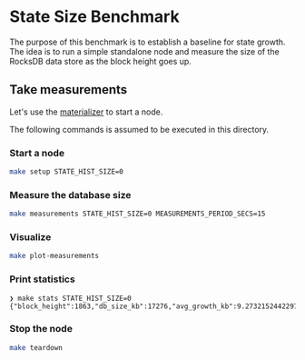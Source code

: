 # State Size Benchmark

The purpose of this benchmark is to establish a baseline for state growth.
The idea is to run a simple standalone node and measure the size of the RocksDB data store as the block height goes up.


## Take measurements

Let's use the [materializer](../../materializer/) to start a node.

The following commands is assumed to be executed in this directory.


### Start a node

```bash
make setup STATE_HIST_SIZE=0
```


### Measure the database size

```bash
make measurements STATE_HIST_SIZE=0 MEASUREMENTS_PERIOD_SECS=15
```

### Visualize

```bash
make plot-measurements
```

### Print statistics

```console
❯ make stats STATE_HIST_SIZE=0
{"block_height":1863,"db_size_kb":17276,"avg_growth_kb":9.273215244229737}
```

### Stop the node

```bash
make teardown
```
